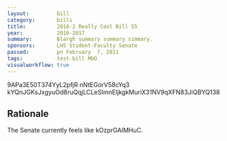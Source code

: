 ```yaml
---
layout:         bill
category:       bills
title:          2016-2 Really Cool Bill 55
year:           2016-2017
summary:        Blargh summary summary simmary.
sponsors:       LHS Student-Faculty Senate
passed:         pn February  7, 2011
tags:           test-bill MbO
visualworkflow: true
---
```



9APa3E50T374YyL2pfjR nNtEGorV58cYq3 kYQnJGKsJxgyuOd8ruQqjLCLeSImnEljkgkMuriX31NV9qXFN83JiQBYQ138 




Rationale
---------
The Senate currently feels like kOzprGAIMHuC.
